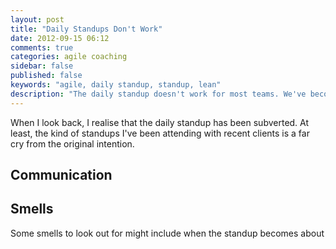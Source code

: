 ```yaml
---
layout: post
title: "Daily Standups Don't Work"
date: 2012-09-15 06:12
comments: true
categories: agile coaching
sidebar: false
published: false
keywords: "agile, daily standup, standup, lean"
description: "The daily standup doesn't work for most teams. We've become institutionalised to go through the motions and we've stopped asking 'why are we doing this?'"
---
```


When I look back, I realise that the daily standup has been subverted. At least, the kind of standups I've been attending with recent clients is a far cry from the original intention.

<!-- more -->

## Communication

## Smells

Some smells to look out for might include when the standup becomes about


